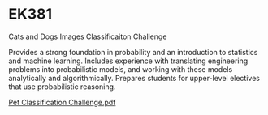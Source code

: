 # EK381
Cats and Dogs Images Classificaiton Challenge

Provides a strong foundation in probability and an introduction to statistics and machine learning. 
Includes experience with translating engineering problems into probabilistic models, and working with these models analytically and algorithmically. 
Prepares students for upper-level electives that use probabilistic reasoning.

[Pet Classification Challenge.pdf](https://github.com/DabinJang96/EK381/files/7340904/HW10Jang.pdf)
